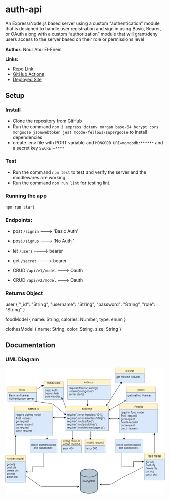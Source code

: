 # auth-api

An Express/Node.js based server using a custom “authentication” module that is designed to handle user registration and sign in using Basic, Bearer, or OAuth along with a custom “authorization” module that will grant/deny users access to the server based on their role or permissions level


**Author:** Nour Abu El-Enein


**Links:**

- [Repo Link](https://github.com/engnour94/auth-api)
- [GitHub Actions](https://github.com/engnour94/auth-api/actions)
- [Deployed Site](https://auth-api-by-nour.herokuapp.com/)


## Setup

### Install

- Clone the repository from GitHub
- Run the command `npm i express dotenv morgan base-64 bcrypt cors mongoose jsonwebtoken jest @code-fellows/supergoose` to install dependencies
- create .env file with PORT variable and `MONGODB_URI=mongodb:******` and a secret key `SECRET=****`

### Test

- Run the command `npm test` to test and verify the server and the middlewares are working.
- Run the command `npm run lint` for testing lint.

### Running the app
`npm run start`


### Endpoints: 

* post `/signin` ---> 'Basic Auth'

* post `/signup` ---> 'No Auth '

* let `/users` ----> bearer

* get `/secret` ----> bearer

* CRUD `/api/v1/model` ---> Oauth

* CRUD `/api/v2/model` ---> Oauth


 ### Returns Object

  user {
    "_id": "String",
    "username": "String",
    "password": "String",
    "role": "String"
  }



foodModel {
    name: String,
    calories: Number,
    type: enum
}


clothesModel {
    name: String,
    color: String,
    size: String
}


## Documentation

### UML Diagram

![UML Lab7](lab8.jpg)